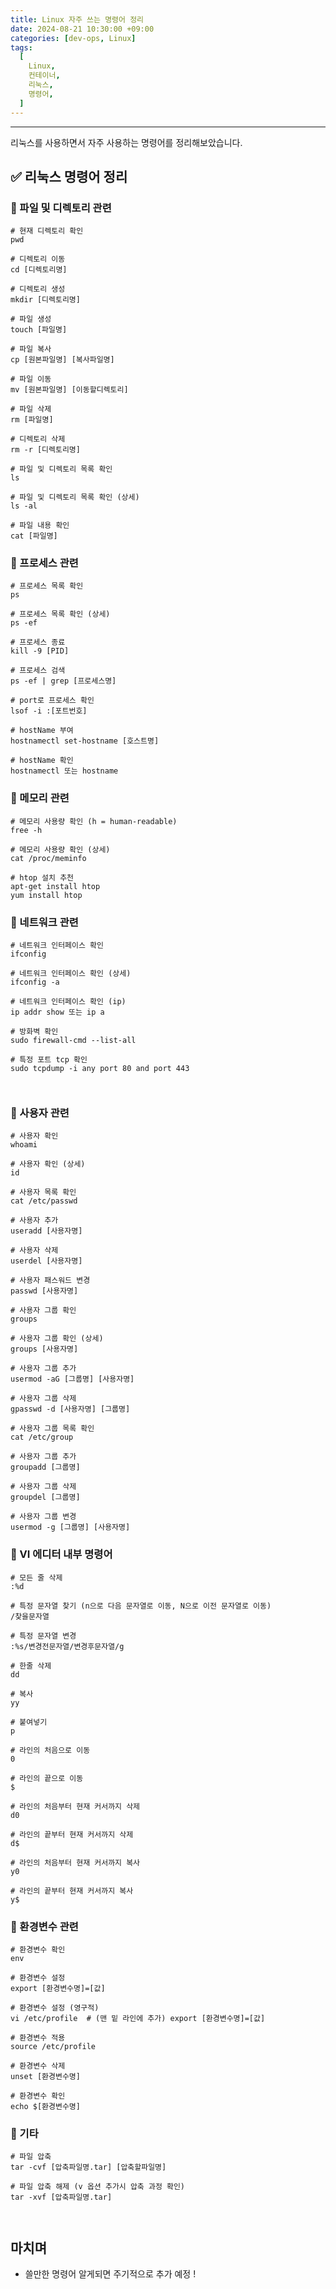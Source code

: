 ```yaml
---
title: Linux 자주 쓰는 명령어 정리
date: 2024-08-21 10:30:00 +09:00
categories: [dev-ops, Linux]
tags:
  [
    Linux,
    컨테이너,
    리눅스,
    명령어,
  ]
---
```


* * *

리눅스를 사용하면서 자주 사용하는 명령어를 정리해보았습니다.


## ✅ 리눅스 명령어 정리

### 📌 파일 및 디렉토리 관련
```shell
# 현재 디렉토리 확인
pwd

# 디렉토리 이동
cd [디렉토리명]

# 디렉토리 생성
mkdir [디렉토리명]

# 파일 생성
touch [파일명]

# 파일 복사
cp [원본파일명] [복사파일명]

# 파일 이동
mv [원본파일명] [이동할디렉토리]

# 파일 삭제
rm [파일명]

# 디렉토리 삭제
rm -r [디렉토리명]

# 파일 및 디렉토리 목록 확인
ls

# 파일 및 디렉토리 목록 확인 (상세)
ls -al

# 파일 내용 확인
cat [파일명]
```

### 📌 프로세스 관련
```shell
# 프로세스 목록 확인
ps

# 프로세스 목록 확인 (상세)
ps -ef

# 프로세스 종료
kill -9 [PID]

# 프로세스 검색
ps -ef | grep [프로세스명]

# port로 프로세스 확인
lsof -i :[포트번호]

# hostName 부여
hostnamectl set-hostname [호스트명]

# hostName 확인
hostnamectl 또는 hostname
```

### 📌 메모리 관련
```shell
# 메모리 사용량 확인 (h = human-readable)
free -h

# 메모리 사용량 확인 (상세)
cat /proc/meminfo

# htop 설치 추천
apt-get install htop 
yum install htop
```

### 📌 네트워크 관련
```shell
# 네트워크 인터페이스 확인
ifconfig

# 네트워크 인터페이스 확인 (상세)
ifconfig -a

# 네트워크 인터페이스 확인 (ip)
ip addr show 또는 ip a

# 방화벽 확인
sudo firewall-cmd --list-all

# 특정 포트 tcp 확인
sudo tcpdump -i any port 80 and port 443



```

### 📌 사용자 관련
```shell
# 사용자 확인
whoami

# 사용자 확인 (상세)
id

# 사용자 목록 확인
cat /etc/passwd

# 사용자 추가
useradd [사용자명]

# 사용자 삭제
userdel [사용자명]

# 사용자 패스워드 변경
passwd [사용자명]

# 사용자 그룹 확인
groups

# 사용자 그룹 확인 (상세)
groups [사용자명]

# 사용자 그룹 추가
usermod -aG [그룹명] [사용자명]

# 사용자 그룹 삭제
gpasswd -d [사용자명] [그룹명]

# 사용자 그룹 목록 확인
cat /etc/group

# 사용자 그룹 추가
groupadd [그룹명]

# 사용자 그룹 삭제
groupdel [그룹명]

# 사용자 그룹 변경
usermod -g [그룹명] [사용자명]

```

### 📌 VI 에디터 내부 명령어
```shell
# 모든 줄 삭제
:%d

# 특정 문자열 찾기 (n으로 다음 문자열로 이동, N으로 이전 문자열로 이동)
/찾을문자열 

# 특정 문자열 변경
:%s/변경전문자열/변경후문자열/g

# 한줄 삭제
dd

# 복사
yy

# 붙여넣기
p

# 라인의 처음으로 이동
0

# 라인의 끝으로 이동
$

# 라인의 처음부터 현재 커서까지 삭제
d0

# 라인의 끝부터 현재 커서까지 삭제
d$

# 라인의 처음부터 현재 커서까지 복사
y0

# 라인의 끝부터 현재 커서까지 복사
y$
```

### 📌 환경변수 관련
```shell
# 환경변수 확인
env

# 환경변수 설정
export [환경변수명]=[값]

# 환경변수 설정 (영구적)
vi /etc/profile  # (맨 밑 라인에 추가) export [환경변수명]=[값]

# 환경변수 적용
source /etc/profile

# 환경변수 삭제
unset [환경변수명]

# 환경변수 확인
echo $[환경변수명]

```
 
### 📌 기타
```shell
# 파일 압축
tar -cvf [압축파일명.tar] [압축할파일명]

# 파일 압축 해제 (v 옵션 추가시 압축 과정 확인)
tar -xvf [압축파일명.tar]



```




## 마치며
* 쓸만한 명령어 알게되면 주기적으로 추가 예정 !


